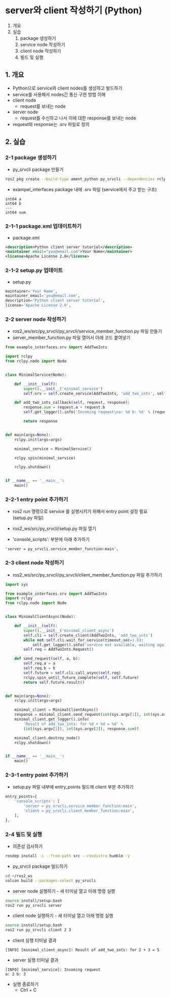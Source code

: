 # server와 client 작성하기 (Python)
1. 개요
2. 실습
   1. package 생성하기
   2. service node 작성하기
   3. client node 작성하기
   4. 빌드 및 실행
## 1. 개요
* Python으로 service와 client nodes를 생성하고 빌드하기
* service를 사용해서 nodes간 통신 구현 방법 이해
* client node
  * request를 보내는 node
* server node
  * request를 수신하고 나서 이에 대한 response를 보내는 node
* request와 response는 .srv 파일로 정의

## 2. 실습
### 2-1 package 생성하기
* py_srvcli package 만들기
```bash
ros2 pkg create --build-type ament_python py_srvcli --dependencies rclpy example_interfaces
```

* exampel_interfaces package 내에 .srv 파일 (service에서 주고 받는 구조)
```
int64 a
int64 b
---
int64 sum
```

### 2-1-1 package.xml 업데이트하기
* package.xml
```xml
<description>Python client server tutorial</description>
<maintainer email="you@email.com">Your Name</maintainer>
<license>Apache License 2.0</license>
```

### 2-1-2 setup.py 업데이트
* setup.py
```python
maintainer='Your Name',
maintainer_email='you@email.com',
description='Python client server tutorial',
license='Apache License 2.0',
```

### 2-2 server node 작성하기
* ros2_ws/src/py_srvcli/py_srvcli/service_member_function.py 파일 만들기
* server_member_function.py 파일 열어서 아래 코드 붙여넣기
```python
from example_interfaces.srv import AddTwoInts

import rclpy
from rclpy.node import Node


class MinimalService(Node):

    def __init__(self):
        super().__init__('minimal_service')
        self.srv = self.create_service(AddTwoInts, 'add_two_ints', self.add_two_ints_callback)

    def add_two_ints_callback(self, request, response):
        response.sum = request.a + request.b
        self.get_logger().info('Incoming request\na: %d b: %d' % (request.a, request.b))

        return response


def main(args=None):
    rclpy.init(args=args)

    minimal_service = MinimalService()

    rclpy.spin(minimal_service)

    rclpy.shutdown()


if __name__ == '__main__':
    main()
```
### 2-2-1 entry point 추가하기
* ros2 run 명령으로 service 를 실행시키기 위해서 entry point 설정 필요 (setup.py 파일)
 
* ros2_ws/src/py_srvcli/setup.py 파일 열기
* 'console_scripts': 부분에 아래 추가하기
```
'server = py_srvcli.service_member_function:main',
```

### 2-3 client node 작성하기
* ros2_ws/src/py_srvcli/py_srvcli/client_member_function.py 파일 추가하기
```python
import sys

from example_interfaces.srv import AddTwoInts
import rclpy
from rclpy.node import Node


class MinimalClientAsync(Node):

    def __init__(self):
        super().__init__('minimal_client_async')
        self.cli = self.create_client(AddTwoInts, 'add_two_ints')
        while not self.cli.wait_for_service(timeout_sec=1.0):
            self.get_logger().info('service not available, waiting again...')
        self.req = AddTwoInts.Request()

    def send_request(self, a, b):
        self.req.a = a
        self.req.b = b
        self.future = self.cli.call_async(self.req)
        rclpy.spin_until_future_complete(self, self.future)
        return self.future.result()


def main(args=None):
    rclpy.init(args=args)

    minimal_client = MinimalClientAsync()
    response = minimal_client.send_request(int(sys.argv[1]), int(sys.argv[2]))
    minimal_client.get_logger().info(
        'Result of add_two_ints: for %d + %d = %d' %
        (int(sys.argv[1]), int(sys.argv[2]), response.sum))

    minimal_client.destroy_node()
    rclpy.shutdown()


if __name__ == '__main__':
    main()
```

### 2-3-1 entry point 추가하기
* setup.py 파일 내부에 entry_points 필드에 client 부분 추가하기
```python
entry_points={
    'console_scripts': [
        'server = py_srvcli.service_member_function:main',
        'client = py_srvcli.client_member_function:main',
    ],
},
```

### 2-4 빌드 및 실행
* 의존성 검사하기
```bash
rosdep install -i --from-path src --rosdistro humble -y
```

* py_srvcli package 빌드하기
```bash
cd ~/ros2_ws
colcon build --packages-select py_srvcli
```

* server node 실행하기 - 새 터미널 열고 아래 명령 실행
```bash
source install/setup.bash
ros2 run py_srvcli server
```

* client node 실행하기 - 새 터미널 열고 아래 명령 실행
```bash
source install/setup.bash
ros2 run py_srvcli client 2 3
```

* client 실행 터미널 결과
```
[INFO] [minimal_client_async]: Result of add_two_ints: for 2 + 3 = 5
```

* server 실행 터미널 결과
```
[INFO] [minimal_service]: Incoming request
a: 2 b: 3
```

* 실행 종료하기
  * Ctrl + C
